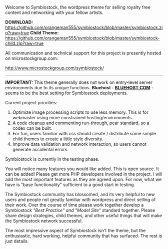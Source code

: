 Welcome to Symbiostock, the wordpress theme for selling royalty free content and networking with your fellow artists.

<strong>DOWNLOAD:</strong> https://github.com/orangeman555/symbiostock/blob/master/symbiostock.zip?raw=true
<strong>Child Theme:</strong> https://github.com/orangeman555/symbiostock/blob/master/symbiostock-child.zip?raw=true

All communication and technical support for this project is presently hosted on microstockgroup.com:

http://www.microstockgroup.com/symbiostock/
<hr />
<strong>IMPORTANT:</strong> This theme generally does not work on entry-level server environments due to its unique functions. <strong>Bluehost - <a href="http://www.bluehost.com/track/symbiostock">BLUEHOST.COM</a></strong> - seems to be the best setting for Symbiostock deployments.

Current project priorities:

1. Optimize image processing scripts to use less memory. This is for webmaster using more constrained hosting/environments.
2. A code cleanup and commenting run-through, pear standard, so a codex can be built.
3. For fun, users familiar with css should create / distribute some simple child themes to create a little style diversity.
4. Improve data validation and network interaction, so users cannot generate accidental errors.

Symbiostock is currently in the testing phase. 

You will notice many features you would like added. This is open source. It can be added! Please get more PHP developers involved in the project. I will add the most important features as they are agreed upon. For now, what we have is "base functionality" sufficient to a good start in testing.

The Symbiostock community has blossomed, and its very helpful to new users and people not greatly familiar with wordpress and direct selling of their work. Over the course of time please work together develop a Symbiostock <em>"Best Practice" and "Model Site"</em> standard together. Please share design strategies, child themes, and other useful things that will make the Symbiostock network successful. 

The most impressive aspect of Symbiostock isn't the theme, but the enthusiastic, hard working, helpful community that has surfaced. The rest is just details. 

